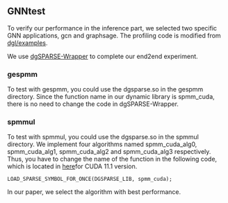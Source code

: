 ## GNNtest

To verify our performance in the inference part, we selected two specific GNN applications, gcn and graphsage. The profiling code is modified from [dgl/examples](https://github.com/dmlc/dgl/tree/master/examples).

We use [dgSPARSE-Wrapper](https://github.com/dgSPARSE/dgSPARSE-Wrapper) to complete our end2end experiment.

### gespmm

To test with gespmm, you could use the dgsparse.so in the gespmm directory.
Since the function name in our dynamic library is spmm_cuda, there is no need to change the code in dgSPARSE-Wrapper.

### spmmul

To test with spmmul, you could use the dgsparse.so in the spmmul directory.
We implement four algorithms named spmm_cuda_alg0, spmm_cuda_alg1, spmm_cuda_alg2 and spmm_cuda_alg3 respectively.
Thus, you have to change the name of the function in the following code, which is located in [here](https://github.com/dgSPARSE/dgSPARSE-Wrapper/blob/d1aa92db1598487a13099388251f522b51cee0f0/src/cuda-11.1/sparse_main.cc#L12079)for CUDA 11.1 version.

```
LOAD_SPARSE_SYMBOL_FOR_ONCE(DGSPARSE_LIB, spmm_cuda);
```

In our paper, we select the algorithm with best performance.
